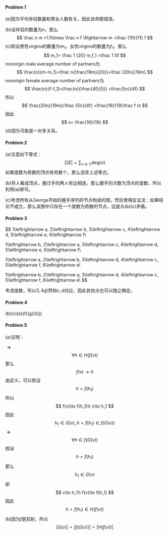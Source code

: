 #### Problem 1

(a)因为平均伴侣数量和男女人数有关，因此该命题错误。

(b)设伴侣的数量为$n$，那么
$$
\frac n m =1.1\times \frac n f \Rightarrow m 
=\frac {10}{11}  f
$$
(c)假设男性virgins的数量为$m_1$，女性virgins的数量为$f_1​$，那么
$$
m_1= \frac 1 {20} m,f_1 =\frac 1 5f
$$
nonvirgin male average number of partners为
$$
\frac{n}{m-m_1}=\frac n{\frac{19m}{20}}=\frac {20n}{19m}
$$
nonvirgin female average number of partners为
$$
\frac{n}{f-f_1}=\frac{n}{\frac{4f}{5}}
=\frac{5n}{4f}
$$
所以
$$
\frac{20n}{19m}/\frac {5n}{4f}  =\frac{16}{19}\frac f m
$$
因此
$$
x= \frac{16}{19}
$$
(d)因为可能是一对多关系。



#### Problem 2

(a)注意如下等式：
$$
2|E | = ∑_{v\in V} \text{deg}(v)
$$
如果度数为奇数的顶点有奇数个，那么违背上述等式。

(b)将人看成顶点，握过手的两人有边相连，那么握手的次数为顶点的度数，所以利用(a)即可。

(c)考虑所有从George开始的握手序列的节点构成的图，然后使用反证法：如果结论不成立，那么该图中只存在一个度数为奇数的节点，这就与(b)(c)矛盾。



#### Problem 3

$$
1\leftrightarrow a,
2\leftrightarrow b,
3\leftrightarrow c,
4\leftrightarrow d,
5\leftrightarrow e,
6\leftrightarrow f\\

1\leftrightarrow b,
2\leftrightarrow a,
3\leftrightarrow c,
4\leftrightarrow d,
5\leftrightarrow e,
6\leftrightarrow f\\

1\leftrightarrow a,
2\leftrightarrow b,
3\leftrightarrow d,
4\leftrightarrow c,
5\leftrightarrow f,
6\leftrightarrow e\\

1\leftrightarrow b,
2\leftrightarrow a,
3\leftrightarrow d,
4\leftrightarrow c,
5\leftrightarrow f,
6\leftrightarrow e\\
$$

考虑度数，所以$3,4$必然和$c,d$对应，因此其他点也可以随之确定。



#### Problem 4

(b)(c)(e)(f)(g)(i)(j)



#### Problem 5

(a)证明：

$\Rightarrow​$
$$
\forall h\in H(f(v))
$$
那么
$$
f(v)\to h
$$
由定义，可以假设
$$
h=f(h_1)
$$
所以
$$
f(v)\to f(h_1)\\
v\to h_1
$$
因此
$$
h_1\in G(v), h=f(h_1)\in f(G(v))
$$
$\Leftarrow​$
$$
\forall h\in f(G(v))
$$
假设
$$
h=f(h_1)
$$
那么
$$
h_1\in G(v)
$$
即
$$
v\to h_1\\
f(v)\to f(h_1)
$$
因此
$$
h=f(h_1)\in H(f(v))
$$
(b)因为$f$是双射，所以
$$
|G(v)| =|f(G(v))|=|H(f(v))|
$$

